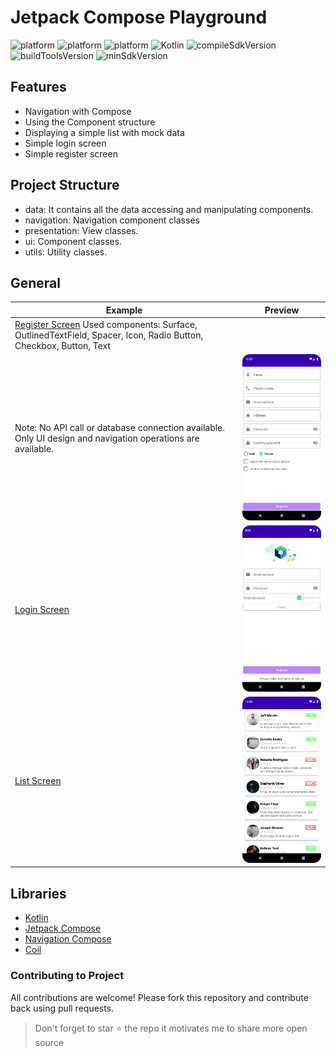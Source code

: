 # Jetpack Compose Playground

![platform](https://img.shields.io/badge/Playground-yellow)
![platform](https://img.shields.io/badge/Android-blue)
![platform](https://img.shields.io/badge/JetpackCompose-blue)
![Kotlin](https://img.shields.io/badge/Kotlin-blue)
![compileSdkVersion](https://img.shields.io/badge/compileSdkVersion-32-yellow)
![buildToolsVersion](https://img.shields.io/badge/buildToolsVersion-33.0.0-yellow)
![minSdkVersion](https://img.shields.io/badge/minSdkVersion-21-yellow)

## Features

- Navigation with Compose
- Using the Component structure
- Displaying a simple list with mock data
- Simple login screen
- Simple register screen

## Project Structure

- data: It contains all the data accessing and manipulating components.
- navigation: Navigation component classes
- presentation: View classes.
- ui: Component classes.
- utils: Utility classes.

## General
|Example|Preview|
|-------|-------|
|[Register Screen]() Used components: Surface, OutlinedTextField, Spacer, Icon, Radio Button, Checkbox, Button, Text
Note: No API call or database connection available. Only UI design and navigation operations are available.|<img src ="/screenshots/register_screen.png" width=250> |
|[Login Screen]()|<img src ="/screenshots/login_screen.png" width=250> |
|[List Screen]()|<img src ="/screenshots/list_screen.png" width=250> |

## Libraries

- [Kotlin](https://kotlinlang.org/)
- [Jetpack Compose](https://developer.android.com/jetpack/compose)
- [Navigation Compose](https://developer.android.com/jetpack/compose/navigation)
- [Coil](https://coil-kt.github.io/coil/compose/)


### Contributing to Project

All contributions are welcome! Please fork this repository and contribute back using pull requests.

> Don't forget to star ⭐ the repo it motivates me to share more open source
